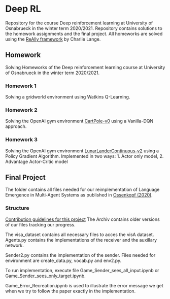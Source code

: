 # Deep RL
Repository for the course Deep reinforcement learning at University of Osnabrueck in the winter term 2020/2021.
Repository contains solutions to the homework assignments and the final project.
All homeworks are solved using the [ReAlly framework](https://github.com/geronimocharlie/ReAllY) by Charlie Lange.

## Homework
Solving Homeworks of the Deep reinforcement learning course at University of Osnabrueck in the winter term 2020/2021.

### Homework 1
Solving a gridworld environment using Watkins Q-Learning.

### Homework 2
Solving the OpenAI gym environment [CartPole-v0](https://gym.openai.com/envs/CartPole-v0/) using 
a Vanilla-DQN approach.

### Homework 3
Solving the OpenAI gym environment [LunarLanderContinuous-v2](https://gym.openai.com/envs/LunarLanderContinuous-v2/) using a Policy Gradient Algorithm. Implemented in two ways: 1. Actor only model, 2. Advantage Actor-Critic model

## Final Project
The folder contains all files needed for our reimplementation of Language Emergence in Multi-Agent Systems as published in [Ossenkopf (2020)](https://openreview.net/forum?id=Hke1gySFvB).

### Structure

[Contribution guidelines for this project](DeepRL/FinalProject/Archiv.py)
The Archiv contains older versions of our files tracking our progress.

The visa_dataset contains all necessary files to acces the visA dataset.
Agents.py contains the implementations of the receiver and the auxillary network.

Sender2.py contains the implementation of the sender.
Files needed for environment are create_data.py, vocab.py and env2.py.

To run implementation, execute file Game_Sender_sees_all_input.ipynb or Game_Sender_sees_only_target.ipynb.

Game_Error_Recreation.ipynb is used to illustrate the error message we get when we try to follow the paper exactly in the implementation.
